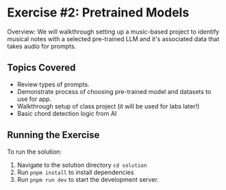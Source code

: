 # Exercise #2: Pretrained Models

Overview: We will walkthrough setting up a music-based project to identify musical notes with a selected pre-trained LLM and it's associated data that takes audio for prompts.

## Topics Covered

- Review types of prompts.
- Demonstrate process of choosing pre-trained model and datasets to use for app.
- Walkthrough setup of class project (it will be used for labs later!)
- Basic chord detection logic from AI

## Running the Exercise

To run the solution:

1. Navigate to the solution directory `cd solution`
2. Run `pnpm install` to install dependencies
3. Run `pnpm run dev` to start the development server.
